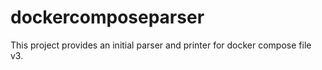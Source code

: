 # dockercomposeparser

This project provides an initial parser and printer for docker compose file v3. 



